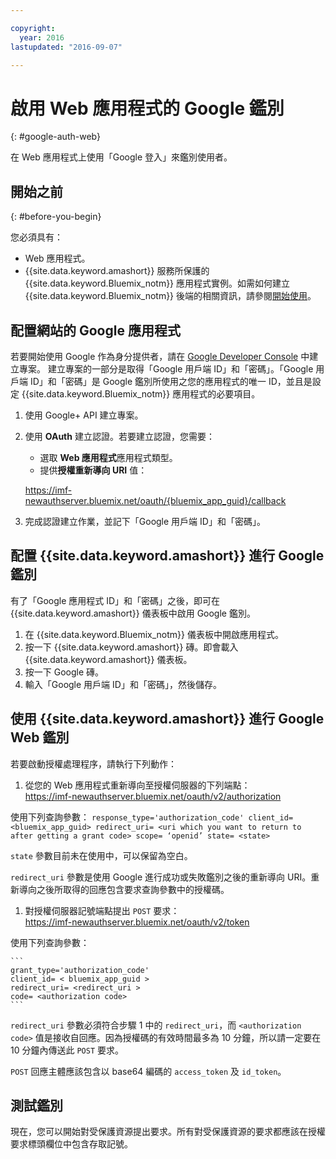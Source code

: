 ```yaml
---

copyright:
  year: 2016
lastupdated: "2016-09-07"

---
```


# 啟用 Web 應用程式的 Google 鑑別
{: #google-auth-web}

在 Web 應用程式上使用「Google 登入」來鑑別使用者。


## 開始之前
{: #before-you-begin}

您必須具有：
* Web 應用程式。
* {{site.data.keyword.amashort}} 服務所保護的 {{site.data.keyword.Bluemix_notm}} 應用程式實例。如需如何建立 {{site.data.keyword.Bluemix_notm}} 後端的相關資訊，請參閱[開始使用](index.html)。

## 配置網站的 Google 應用程式
若要開始使用 Google 作為身分提供者，請在 [Google Developer Console](https://console.developers.google.com) 中建立專案。
建立專案的一部分是取得「Google 用戶端 ID」和「密碼」。「Google 用戶端 ID」和「密碼」是 Google 鑑別所使用之您的應用程式的唯一 ID，並且是設定 {{site.data.keyword.Bluemix_notm}} 應用程式的必要項目。

1. 使用 Google+ API 建立專案。
1. 使用 **OAuth** 建立認證。若要建立認證，您需要：
    * 選取 **Web 應用程式**應用程式類型。
    * 提供**授權重新導向 URI** 值：

     https://imf-newauthserver.bluemix.net/oauth/{bluemix_app_guid}/callback
1. 完成認證建立作業，並記下「Google 用戶端 ID」和「密碼」。


## 配置 {{site.data.keyword.amashort}} 進行 Google 鑑別
有了「Google 應用程式 ID」和「密碼」之後，即可在 {{site.data.keyword.amashort}} 儀表板中啟用 Google 鑑別。

1. 在 {{site.data.keyword.Bluemix_notm}} 儀表板中開啟應用程式。
1. 按一下 {{site.data.keyword.amashort}} 磚。即會載入 {{site.data.keyword.amashort}} 儀表板。
1. 按一下 Google 磚。
1. 輸入「Google 用戶端 ID」和「密碼」，然後儲存。


## 使用 {{site.data.keyword.amashort}} 進行 Google Web 鑑別
若要啟動授權處理程序，請執行下列動作：

1. 從您的 Web 應用程式重新導向至授權伺服器的下列端點：  
  https://imf-newauthserver.bluemix.net/oauth/v2/authorization

  使用下列查詢參數：
	```
   response_type='authorization_code'
   client_id= <bluemix_app_guid>
   redirect_uri= <uri which you want to return to after getting a grant code>
   scope= ‘openid’
   state= <state>
	```

  `state` 參數目前未在使用中，可以保留為空白。

  `redirect_uri` 參數是使用 Google 進行成功或失敗鑑別之後的重新導向 URI。重新導向之後所取得的回應包含要求查詢參數中的授權碼。
1. 對授權伺服器記號端點提出 `POST` 要求：  
 https://imf-newauthserver.bluemix.net/oauth/v2/token

  使用下列查詢參數：

	```
  	grant_type='authorization_code'
  	client_id= < bluemix_app_guid >
  	redirect_uri= <redirect_uri >
  	code= <authorization code>
	```
  `redirect_uri` 參數必須符合步驟 1 中的 `redirect_uri`，而 `<authorization code>` 值是接收自回應。因為授權碼的有效時間最多為 10 分鐘，所以請一定要在 10 分鐘內傳送此 `POST` 要求。

`POST` 回應主體應該包含以 base64 編碼的 `access_token` 及 `id_token`。

## 測試鑑別

現在，您可以開始對受保護資源提出要求。所有對受保護資源的要求都應該在授權要求標頭欄位中包含存取記號。


